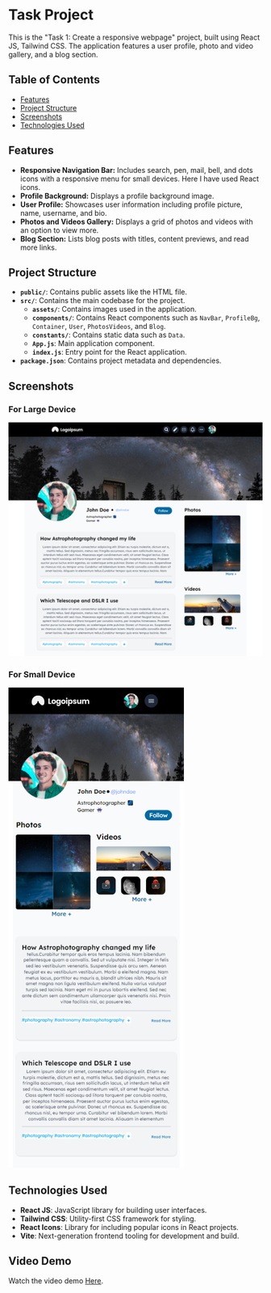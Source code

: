 # Task Project

This is the "Task 1: Create a responsive webpage" project, built using React JS, Tailwind CSS. The application features a user profile, photo and video gallery, and a blog section.

## Table of Contents

- [Features](#features)
- [Project Structure](#project-structure)
- [Screenshots](#screenshots)
- [Technologies Used](#technologies-used)

## Features

- **Responsive Navigation Bar:** Includes search, pen, mail, bell, and dots icons with a responsive menu for small devices. Here I have used React icons.
- **Profile Background:** Displays a profile background image.
- **User Profile:** Showcases user information including profile picture, name, username, and bio.
- **Photos and Videos Gallery:** Displays a grid of photos and videos with an option to view more.
- **Blog Section:** Lists blog posts with titles, content previews, and read more links.


## Project Structure

- **`public/`**: Contains public assets like the HTML file.
- **`src/`**: Contains the main codebase for the project.
  - **`assets/`**: Contains images used in the application.
  - **`components/`**: Contains React components such as `NavBar`, `ProfileBg`, `Container`, `User`, `PhotosVideos`, and `Blog`.
  - **`constants/`**: Contains static data such as `Data`.
  - **`App.js`**: Main application component.
  - **`index.js`**: Entry point for the React application.
- **`package.json`**: Contains project metadata and dependencies.

## Screenshots

### For Large Device
![For Large Device](src/assets/image/large.png)
### For Small Device
![For Small Device](src/assets/image/small.png)


## Technologies Used

- **React JS**: JavaScript library for building user interfaces.
- **Tailwind CSS**: Utility-first CSS framework for styling.
- **React Icons**: Library for including popular icons in React projects.
- **Vite**: Next-generation frontend tooling for development and build.


## Video Demo

Watch the video demo [Here](https://drive.google.com/drive/folders/15Mh_wdM-8nsDwLGIcmwmMX2VD7KWldoq).

